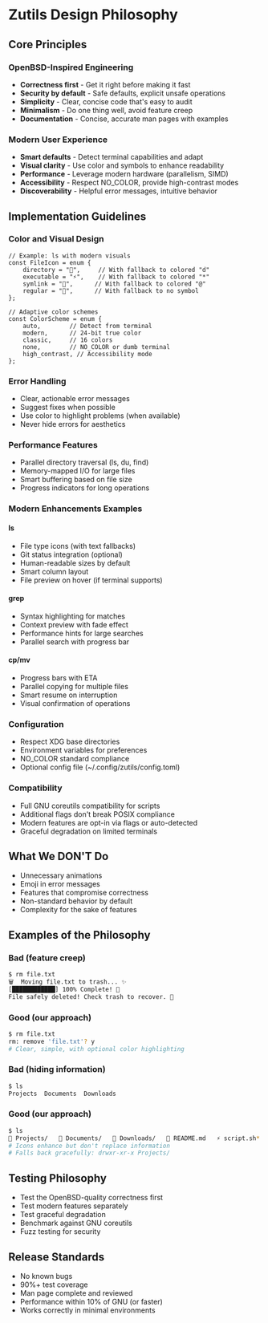 # Zutils Design Philosophy

## Core Principles

### OpenBSD-Inspired Engineering
- **Correctness first** - Get it right before making it fast
- **Security by default** - Safe defaults, explicit unsafe operations
- **Simplicity** - Clear, concise code that's easy to audit
- **Minimalism** - Do one thing well, avoid feature creep
- **Documentation** - Concise, accurate man pages with examples

### Modern User Experience
- **Smart defaults** - Detect terminal capabilities and adapt
- **Visual clarity** - Use color and symbols to enhance readability
- **Performance** - Leverage modern hardware (parallelism, SIMD)
- **Accessibility** - Respect NO_COLOR, provide high-contrast modes
- **Discoverability** - Helpful error messages, intuitive behavior

## Implementation Guidelines

### Color and Visual Design
```zig
// Example: ls with modern visuals
const FileIcon = enum {
    directory = "📁",     // With fallback to colored "d"
    executable = "⚡",    // With fallback to colored "*"
    symlink = "🔗",      // With fallback to colored "@"
    regular = "📄",      // With fallback to no symbol
};

// Adaptive color schemes
const ColorScheme = enum {
    auto,        // Detect from terminal
    modern,      // 24-bit true color
    classic,     // 16 colors
    none,        // NO_COLOR or dumb terminal
    high_contrast, // Accessibility mode
};
```

### Error Handling
- Clear, actionable error messages
- Suggest fixes when possible
- Use color to highlight problems (when available)
- Never hide errors for aesthetics

### Performance Features
- Parallel directory traversal (ls, du, find)
- Memory-mapped I/O for large files
- Smart buffering based on file size
- Progress indicators for long operations

### Modern Enhancements Examples

#### ls
- File type icons (with text fallbacks)
- Git status integration (optional)
- Human-readable sizes by default
- Smart column layout
- File preview on hover (if terminal supports)

#### grep
- Syntax highlighting for matches
- Context preview with fade effect
- Performance hints for large searches
- Parallel search with progress bar

#### cp/mv
- Progress bars with ETA
- Parallel copying for multiple files
- Smart resume on interruption
- Visual confirmation of operations

### Configuration
- Respect XDG base directories
- Environment variables for preferences
- NO_COLOR standard compliance
- Optional config file (~/.config/zutils/config.toml)

### Compatibility
- Full GNU coreutils compatibility for scripts
- Additional flags don't break POSIX compliance
- Modern features are opt-in via flags or auto-detected
- Graceful degradation on limited terminals

## What We DON'T Do
- Unnecessary animations
- Emoji in error messages
- Features that compromise correctness
- Non-standard behavior by default
- Complexity for the sake of features

## Examples of the Philosophy

### Bad (feature creep)
```bash
$ rm file.txt
🗑️  Moving file.txt to trash... ✨
[████████████] 100% Complete! 🎉
File safely deleted! Check trash to recover. 💾
```

### Good (our approach)
```bash
$ rm file.txt
rm: remove 'file.txt'? y
# Clear, simple, with optional color highlighting
```

### Bad (hiding information)
```bash
$ ls
Projects  Documents  Downloads
```

### Good (our approach)
```bash
$ ls
📁 Projects/   📁 Documents/   📁 Downloads/   📄 README.md   ⚡ script.sh*
# Icons enhance but don't replace information
# Falls back gracefully: drwxr-xr-x Projects/
```

## Testing Philosophy
- Test the OpenBSD-quality correctness first
- Test modern features separately
- Test graceful degradation
- Benchmark against GNU coreutils
- Fuzz testing for security

## Release Standards
- No known bugs
- 90%+ test coverage
- Man page complete and reviewed
- Performance within 10% of GNU (or faster)
- Works correctly in minimal environments